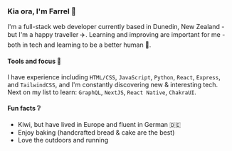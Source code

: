 ### Kia ora, I'm Farrel 👋

I'm a full-stack web developer currently based in Dunedin, New Zealand - but I'm a happy traveller ✈️.
Learning and improving are important for me - both in tech and learning to be a better human 💭.

#### Tools and focus 🧰

I have experience including `HTML/CSS`, `JavaScript`, `Python`, `React`, `Express`, and `TailwindCSS`, and I'm constantly discovering new & interesting tech.
Next on my list to learn: `GraphQL`, `NextJS`, `React Native`, `ChakraUI`.  

#### Fun facts ❔

- Kiwi, but have lived in Europe and fluent in German 🇩🇪
- Enjoy baking (handcrafted bread & cake are the best)
- Love the outdoors and running
